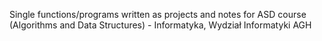 Single functions/programs written as projects and notes for ASD course (Algorithms and Data Structures) - Informatyka, Wydział Informatyki AGH
